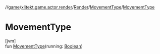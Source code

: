//[game](../../../../index.md)/[xlitekt.game.actor.render](../../index.md)/[Render](../index.md)/[MovementType](index.md)/[MovementType](-movement-type.md)

# MovementType

[jvm]\
fun [MovementType](-movement-type.md)(running: [Boolean](https://kotlinlang.org/api/latest/jvm/stdlib/kotlin/-boolean/index.html))
